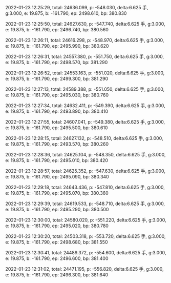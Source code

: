 2022-01-23 12:25:29, total: 24636.099, p: -548.030, delta:6.625 手, g:3.000, e: 19.875, b: -161.790, ep: 2498.610, bp: 380.830

2022-01-23 12:25:50, total: 24627.630, p: -547.740, delta:6.625 手, g:3.000, e: 19.875, b: -161.790, ep: 2496.740, bp: 380.560

2022-01-23 12:26:11, total: 24616.298, p: -548.970, delta:6.625 手, g:3.000, e: 19.875, b: -161.790, ep: 2495.990, bp: 380.620

2022-01-23 12:26:31, total: 24557.380, p: -551.750, delta:6.625 手, g:3.000, e: 19.875, b: -161.790, ep: 2498.570, bp: 381.290

2022-01-23 12:26:52, total: 24553.163, p: -551.020, delta:6.625 手, g:3.000, e: 19.875, b: -161.790, ep: 2499.300, bp: 381.290

2022-01-23 12:27:13, total: 24589.388, p: -551.050, delta:6.625 手, g:3.000, e: 19.875, b: -161.790, ep: 2495.030, bp: 380.760

2022-01-23 12:27:34, total: 24632.411, p: -549.390, delta:6.625 手, g:3.000, e: 19.875, b: -161.790, ep: 2493.890, bp: 380.410

2022-01-23 12:27:55, total: 24607.041, p: -549.380, delta:6.625 手, g:3.000, e: 19.875, b: -161.790, ep: 2495.500, bp: 380.610

2022-01-23 12:28:15, total: 24627.132, p: -548.510, delta:6.625 手, g:3.000, e: 19.875, b: -161.790, ep: 2493.570, bp: 380.260

2022-01-23 12:28:36, total: 24625.104, p: -548.350, delta:6.625 手, g:3.000, e: 19.875, b: -161.790, ep: 2495.010, bp: 380.420

2022-01-23 12:28:57, total: 24625.352, p: -547.630, delta:6.625 手, g:3.000, e: 19.875, b: -161.790, ep: 2495.090, bp: 380.340

2022-01-23 12:29:18, total: 24643.436, p: -547.810, delta:6.625 手, g:3.000, e: 19.875, b: -161.790, ep: 2495.070, bp: 380.360

2022-01-23 12:29:39, total: 24619.533, p: -548.710, delta:6.625 手, g:3.000, e: 19.875, b: -161.790, ep: 2495.290, bp: 380.500

2022-01-23 12:30:00, total: 24580.020, p: -551.220, delta:6.625 手, g:3.000, e: 19.875, b: -161.790, ep: 2495.020, bp: 380.780

2022-01-23 12:30:20, total: 24503.318, p: -553.720, delta:6.625 手, g:3.000, e: 19.875, b: -161.790, ep: 2498.680, bp: 381.550

2022-01-23 12:30:41, total: 24489.372, p: -554.600, delta:6.625 手, g:3.000, e: 19.875, b: -161.790, ep: 2496.600, bp: 381.400

2022-01-23 12:31:02, total: 24471.195, p: -556.820, delta:6.625 手, g:3.000, e: 19.875, b: -161.790, ep: 2496.300, bp: 381.640